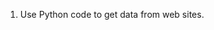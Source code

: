 <!---
Learning goals for Automation lesson of UBC-EOAS Sep-2013 bootcamp
-->

1. Use Python code to get data from web sites.
